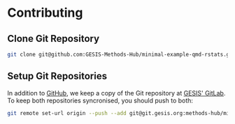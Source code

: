 # Contributing

## Clone Git Repository

```bash
git clone git@github.com:GESIS-Methods-Hub/minimal-example-qmd-rstats.git
```

## Setup Git Repositories

In addition to [GitHub](https://github.com/), we keep a copy of the Git repository at [GESIS' GitLab](https://git.gesis.org/). To keep both repositories syncronised, you should push to both:

```bash
git remote set-url origin --push --add git@git.gesis.org:methods-hub/minimal-example-qmd-rstats.git
```